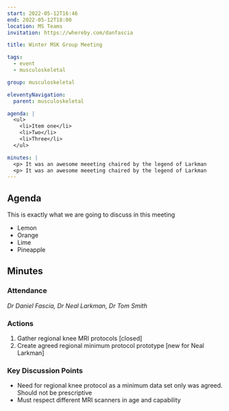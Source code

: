 ```yaml
---
start: 2022-05-12T16:46
end: 2022-05-12T18:00
location: MS Teams
invitation: https://whereby.com/danfascia

title: Winter MSK Group Meeting

tags:
  - event
  - musculoskeletal

group: musculoskeletal

eleventyNavigation:
  parent: musculoskeletal

agenda: |
  <ul>
    <li>Item one</li>
    <li>Two</li>
    <li>Three</li>
  </ul>

minutes: |
  <p> It was an awesome meeeting chaired by the legend of Larkman
  <p> It was an awesome meeeting chaired by the legend of Larkman
---
```


## Agenda

This is exactly what we are going to discuss in this meeting

* Lemon
* Orange
* Lime
* Pineapple

## Minutes

### Attendance
_Dr Daniel Fascia, Dr Neal Larkman, Dr Tom Smith_
    
### Actions

1. Gather regional knee MRI protocols [closed]
2. Create agreed regional minimum protocol prototype [new for Neal Larkman]
    
### Key Discussion Points

* Need for regional knee protocol as a minimum data set only was agreed. Should not be prescriptive
* Must respect different MRI scanners in age and capability

